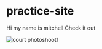 # practice-site
Hi my name is mitchell
Check it out
<p/>
<img src="practice-site/2018_Holland_Courtney_CityCreeka-3559.jpg" alt="court photoshoot1">
<p/>
